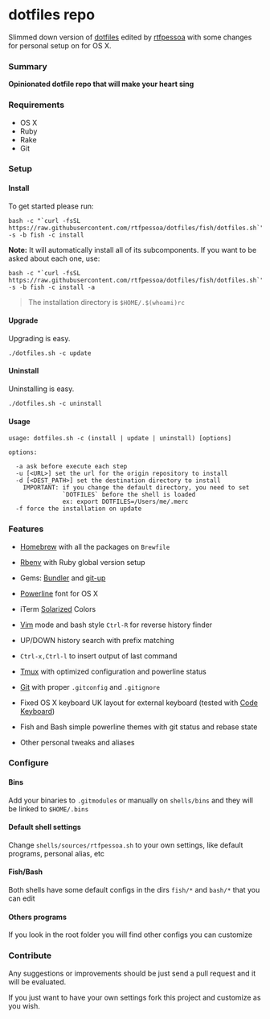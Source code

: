 # dotfiles repo

Slimmed down version of [dotfiles](https://github.com/skwp/dotfiles) edited by [rtfpessoa](https://github.com/rtfpessoa) with some changes for personal setup on for OS X.

### Summary

**Opinionated dotfile repo that will make your heart sing**

### Requirements

* OS X
* Ruby
* Rake
* Git

### Setup

#### Install

To get started please run:

```
bash -c "`curl -fsSL https://raw.githubusercontent.com/rtfpessoa/dotfiles/fish/dotfiles.sh`" -s -b fish -c install
```

**Note:** It will automatically install all of its subcomponents. If you want to be asked
about each one, use:

```
bash -c "`curl -fsSL https://raw.githubusercontent.com/rtfpessoa/dotfiles/fish/dotfiles.sh`" -s -b fish -c install -a
```

> The installation directory is `$HOME/.$(whoami)rc`

#### Upgrade

Upgrading is easy.

```
./dotfiles.sh -c update
```

#### Uninstall

Uninstalling is easy.

```
./dotfiles.sh -c uninstall
```

#### Usage

```
usage: dotfiles.sh -c (install | update | uninstall) [options]

options:

  -a ask before execute each step
  -u [<URL>] set the url for the origin repository to install
  -d [<DEST_PATH>] set the destination directory to install
    IMPORTANT: if you change the default directory, you need to set
               `DOTFILES` before the shell is loaded
               ex: export DOTFILES=/Users/me/.merc
  -f force the installation on update
```

### Features

* [Homebrew](https://github.com/Homebrew/homebrew) with all the packages on `Brewfile`

* [Rbenv](https://github.com/sstephenson/rbenv) with Ruby global version setup

* Gems: [Bundler](https://github.com/bundler/bundler) and [git-up](https://github.com/aanand/git-up)

* [Powerline](https://github.com/powerline/powerline) font for OS X

* iTerm [Solarized](https://github.com/altercation/solarized) Colors

* [Vim](https://github.com/vim) mode and bash style `Ctrl-R` for reverse history finder

* UP/DOWN history search with prefix matching

* `Ctrl-x,Ctrl-l` to insert output of last command

* [Tmux](https://github.com/tmux/tmux) with optimized configuration and powerline status

* [Git](https://github.com/git/git) with proper `.gitconfig` and `.gitignore`

* Fixed OS X keyboard UK layout for external keyboard (tested with [Code Keyboard](https://codekeyboards.com/))

* Fish and Bash simple powerline themes with git status and rebase state

* Other personal tweaks and aliases

### Configure

#### Bins

Add your binaries to `.gitmodules` or manually on `shells/bins` and they will be linked to `$HOME/.bins`

#### Default shell settings

Change `shells/sources/rtfpessoa.sh` to your own settings, like default programs, personal alias, etc

#### Fish/Bash

Both shells have some default configs in the dirs `fish/*` and `bash/*` that you can edit

#### Others programs

If you look in the root folder you will find other configs you can customize

### Contribute

Any suggestions or improvements should be just send a pull request and it will be evaluated.

If you just want to have your own settings fork this project and customize as you wish.
